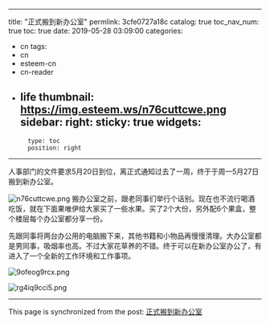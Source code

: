 
---
title: "正式搬到新办公室"
permlink: 3cfe0727a18c
catalog: true
toc_nav_num: true
toc: true
date: 2019-05-28 03:09:00
categories:
- cn
tags:
- cn
- esteem-cn
- cn-reader
- life
thumbnail: https://img.esteem.ws/n76cuttcwe.png
sidebar:
    right:
        sticky: true
widgets:
    -
        type: toc
        position: right
---


人事部门的文件要求5月20日到位，离正式通知过去了一周，终于于周一5月27日搬到新办公室。

![n76cuttcwe.png](https://img.esteem.ws/n76cuttcwe.png)
搬办公室之前，跟老同事们举行个话别。现在也不流行喝酒吃饭，就在下面果唯伊给大家买了一些水果。买了2个大份，另外配6个果盒，整个楼层每个办公室都分享一份。

先跟同事将两台办公用的电脑搬下来，其他书籍和小物品再慢慢清理。大办公室都是男同事，吸烟率也高。不过大家花草养的不错。终于可以在新办公室办公了，有进入了一个全新的工作环境和工作事项。

![9ofeog9rcx.png](https://img.esteem.ws/9ofeog9rcx.png)

![rg4iq9cci5.png](https://img.esteem.ws/rg4iq9cci5.png)


- - -

This page is synchronized from the post: [正式搬到新办公室](https://steemit.com/@m18207319997/3cfe0727a18c)

